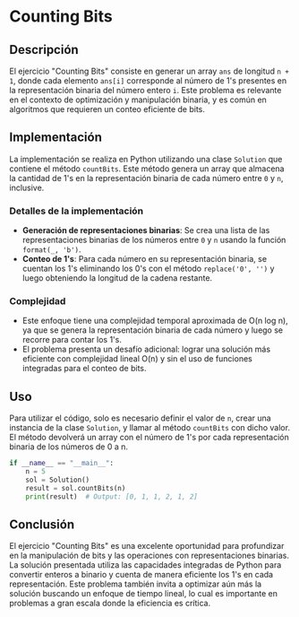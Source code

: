 # Counting Bits

## Descripción

El ejercicio "Counting Bits" consiste en generar un array `ans` de longitud `n + 1`, donde cada elemento `ans[i]` corresponde al número de 1's presentes en la representación binaria del número entero `i`. Este problema es relevante en el contexto de optimización y manipulación binaria, y es común en algoritmos que requieren un conteo eficiente de bits.

## Implementación

La implementación se realiza en Python utilizando una clase `Solution` que contiene el método `countBits`. Este método genera un array que almacena la cantidad de 1's en la representación binaria de cada número entre `0` y `n`, inclusive.

### Detalles de la implementación

- **Generación de representaciones binarias**: Se crea una lista de las representaciones binarias de los números entre `0` y `n` usando la función `format(_, 'b')`.
- **Conteo de 1's**: Para cada número en su representación binaria, se cuentan los 1's eliminando los 0's con el método `replace('0', '')` y luego obteniendo la longitud de la cadena restante.
  
### Complejidad

- Este enfoque tiene una complejidad temporal aproximada de O(n log n), ya que se genera la representación binaria de cada número y luego se recorre para contar los 1's.
- El problema presenta un desafío adicional: lograr una solución más eficiente con complejidad lineal O(n) y sin el uso de funciones integradas para el conteo de bits.

## Uso

Para utilizar el código, solo es necesario definir el valor de `n`, crear una instancia de la clase `Solution`, y llamar al método `countBits` con dicho valor. El método devolverá un array con el número de 1's por cada representación binaria de los números de 0 a n.

```python
if __name__ == "__main__":
    n = 5
    sol = Solution()
    result = sol.countBits(n)
    print(result)  # Output: [0, 1, 1, 2, 1, 2]
```

## Conclusión

El ejercicio "Counting Bits" es una excelente oportunidad para profundizar en la manipulación de bits y las operaciones con representaciones binarias. La solución presentada utiliza las capacidades integradas de Python para convertir enteros a binario y cuenta de manera eficiente los 1's en cada representación. Este problema también invita a optimizar aún más la solución buscando un enfoque de tiempo lineal, lo cual es importante en problemas a gran escala donde la eficiencia es crítica.
